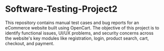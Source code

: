 # Software-Testing-Project2
This repository contains manual test cases and bug reports for an eCommerce website built using OpenCart. The objective of this project is to identify functional issues, UI/UX problems, and security concerns across the website's key modules like registration, login, product search, cart, checkout, and payment.
